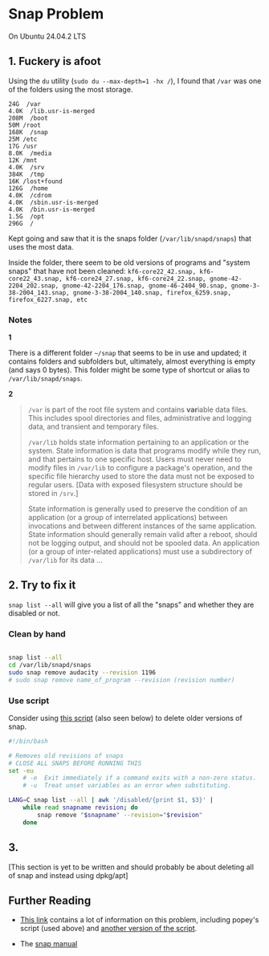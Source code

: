 # Snap Problem

On Ubuntu 24.04.2 LTS

## 1. Fuckery is afoot

Using the `du` utility (`sudo du --max-depth=1 -hx /`), I found that `/var` was one of the folders
using the most storage. 

```
24G  /var
4.0K  /lib.usr-is-merged
208M  /boot
50M /root
168K  /snap
25M /etc
17G /usr
8.0K  /media
12K /mnt
4.0K  /srv
384K  /tmp
16K /lost+found
126G  /home
4.0K  /cdrom
4.0K  /sbin.usr-is-merged
4.0K  /bin.usr-is-merged
1.5G  /opt
296G  /
```

Kept going and saw that it is the snaps folder (`/var/lib/snapd/snaps`) that uses the most data. 

Inside the folder, there seem to be old versions of programs and "system snaps" that have not been
cleaned: `kf6-core22_42.snap, kf6-core22_43.snap, kf6-core24_27.snap, kf6-core24_22.snap,
gnome-42-2204_202.snap, gnome-42-2204_176.snap, gnome-46-2404_90.snap, gnome-3-38-2004_143.snap,
gnome-3-38-2004_140.snap, firefox_6259.snap, firefox_6227.snap, etc`

### Notes

**1**

There is a different folder `~/snap` that seems to be in use and updated; it contains folders and
subfolders but, ultimately, almost everything is empty (and says 0 bytes). This folder might be
some type of shortcut or alias to `/var/lib/snapd/snaps`.

**2**

> `/var` is part of the root file system and contains **var**iable data files. This includes spool
  directories and files, administrative and logging data, and transient and temporary files.
>
> `/var/lib` holds state information pertaining to an application or the system. State information
  is data that programs modify while they run, and that pertains to one specific host. Users must
  never need to modify files in `/var/lib` to configure a package's operation, and the specific
  file hierarchy used to store the data must not be exposed to regular users. [Data with exposed
  filesystem structure should be stored in `/srv`.]
> 
> State information is generally used to preserve the condition of an application (or a group of
  interrelated applications) between invocations and between different instances of the same
  application. State information should generally remain valid after a reboot, should not be
  logging output, and should not be spooled data. An application (or a group of inter-related
  applications) must use a subdirectory of `/var/lib` for its data ...


<!-- ≈≈≈≈≈≈≈≈≈≈≈≈≈≈≈≈≈≈≈≈≈≈≈≈≈≈≈≈≈≈≈≈≈≈≈≈≈≈≈≈≈≈≈***≈≈≈≈≈≈≈≈≈≈≈≈≈≈≈≈≈≈≈≈≈≈≈≈≈≈≈≈≈≈≈≈≈≈≈≈≈≈≈≈≈≈≈≈≈ -->
## 2. Try to fix it

`snap list --all` will give you a list of all the "snaps" and whether they are disabled or not.

### Clean by hand

```Bash

snap list --all 
cd /var/lib/snapd/snaps
sudo snap remove audacity --revision 1196
# sudo snap remove name_of_program --revision (revision number)

```

### Use script

Consider using [this script][stack_1_a] (also seen below) to delete older versions of snap.

```Bash
#!/bin/bash

# Removes old revisions of snaps
# CLOSE ALL SNAPS BEFORE RUNNING THIS
set -eu
    # -e  Exit immediately if a command exits with a non-zero status.
    # -u  Treat unset variables as an error when substituting.

LANG=C snap list --all | awk '/disabled/{print $1, $3}' |
    while read snapname revision; do
        snap remove "$snapname" --revision="$revision"
    done
```

<!-- Talk about how using the script above worked -->

<!-- ≈≈≈≈≈≈≈≈≈≈≈≈≈≈≈≈≈≈≈≈≈≈≈≈≈≈≈≈≈≈≈≈≈≈≈≈≈≈≈≈≈≈≈***≈≈≈≈≈≈≈≈≈≈≈≈≈≈≈≈≈≈≈≈≈≈≈≈≈≈≈≈≈≈≈≈≈≈≈≈≈≈≈≈≈≈≈≈≈ -->
## 3. 

[This section is yet to be written and should probably be about deleting all of snap and instead using dpkg/apt]

<!-- ≈≈≈≈≈≈≈≈≈≈≈≈≈≈≈≈≈≈≈≈≈≈≈≈≈≈≈≈≈≈≈≈≈≈≈≈≈≈≈≈≈≈≈***≈≈≈≈≈≈≈≈≈≈≈≈≈≈≈≈≈≈≈≈≈≈≈≈≈≈≈≈≈≈≈≈≈≈≈≈≈≈≈≈≈≈≈≈≈ -->
## Further Reading

* [This link][stack_1] contains a lot of information on this problem, including popey's script
  (used above) and [another version of the script][stack_1_a_maybe_improved].

* The [snap manual][snap_manual]




[stack_1]: https://superuser.com/questions/1310825/how-to-remove-old-version-of-installed-snaps
[stack_1_a]: https://superuser.com/a/1330590
[stack_1_a_maybe_improved]: https://superuser.com/a/1610297
[snap_manual]: https://manpages.ubuntu.com/manpages/focal/man8/snap.8.html
